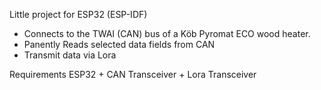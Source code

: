 Little project for ESP32 (ESP-IDF)

- Connects to the TWAI (CAN) bus of a Köb Pyromat ECO wood heater.
- Panently Reads selected data fields from CAN
- Transmit data via Lora


Requirements
ESP32 + CAN Transceiver + Lora Transceiver
